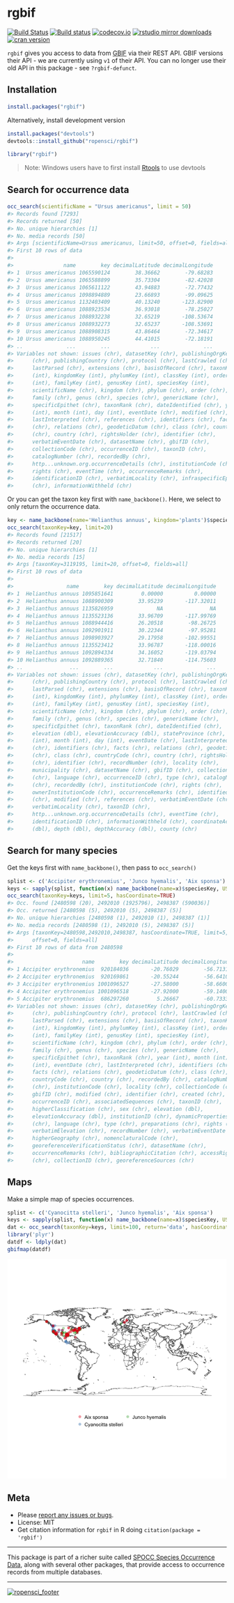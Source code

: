 rgbif
=====



[![Build Status](https://api.travis-ci.org/ropensci/rgbif.png?branch=master)](https://travis-ci.org/ropensci/rgbif)
[![Build status](https://ci.appveyor.com/api/projects/status/jili6du1ssi4ktbg/branch/master)](https://ci.appveyor.com/project/sckott/rgbif/branch/master)
[![codecov.io](https://codecov.io/github/ropensci/rgbif/coverage.svg?branch=master)](https://codecov.io/github/ropensci/rgbif?branch=master)
[![rstudio mirror downloads](http://cranlogs.r-pkg.org/badges/rgbif)](https://github.com/metacran/cranlogs.app)
[![cran version](http://www.r-pkg.org/badges/version/rgbif)](http://cran.rstudio.com/web/packages/rgbif)

`rgbif` gives you access to data from [GBIF](http://www.gbif.org/) via their REST API. GBIF versions their API - we are currently using `v1` of their API. You can no longer use their old API in this package - see `?rgbif-defunct`.

## Installation


```r
install.packages("rgbif")
```

Alternatively, install development version


```r
install.packages("devtools")
devtools::install_github("ropensci/rgbif")
```


```r
library("rgbif")
```

> Note: Windows users have to first install [Rtools](http://cran.r-project.org/bin/windows/Rtools/) to use devtools

## Search for occurrence data


```r
occ_search(scientificName = "Ursus americanus", limit = 50)
#> Records found [7293] 
#> Records returned [50] 
#> No. unique hierarchies [1] 
#> No. media records [50] 
#> Args [scientificName=Ursus americanus, limit=50, offset=0, fields=all] 
#> First 10 rows of data
#> 
#>                name        key decimalLatitude decimalLongitude
#> 1  Ursus americanus 1065590124        38.36662        -79.68283
#> 2  Ursus americanus 1065588899        35.73304        -82.42028
#> 3  Ursus americanus 1065611122        43.94883        -72.77432
#> 4  Ursus americanus 1098894889        23.66893        -99.09625
#> 5  Ursus americanus 1132403409        40.13240       -123.82900
#> 6  Ursus americanus 1088923534        36.93018        -78.25027
#> 7  Ursus americanus 1088932238        32.65219       -108.53674
#> 8  Ursus americanus 1088932273        32.65237       -108.53691
#> 9  Ursus americanus 1088908315        43.86464        -72.34617
#> 10 Ursus americanus 1088950245        44.41015        -72.18191
#> ..              ...        ...             ...              ...
#> Variables not shown: issues (chr), datasetKey (chr), publishingOrgKey
#>      (chr), publishingCountry (chr), protocol (chr), lastCrawled (chr),
#>      lastParsed (chr), extensions (chr), basisOfRecord (chr), taxonKey
#>      (int), kingdomKey (int), phylumKey (int), classKey (int), orderKey
#>      (int), familyKey (int), genusKey (int), speciesKey (int),
#>      scientificName (chr), kingdom (chr), phylum (chr), order (chr),
#>      family (chr), genus (chr), species (chr), genericName (chr),
#>      specificEpithet (chr), taxonRank (chr), dateIdentified (chr), year
#>      (int), month (int), day (int), eventDate (chr), modified (chr),
#>      lastInterpreted (chr), references (chr), identifiers (chr), facts
#>      (chr), relations (chr), geodeticDatum (chr), class (chr), countryCode
#>      (chr), country (chr), rightsHolder (chr), identifier (chr),
#>      verbatimEventDate (chr), datasetName (chr), gbifID (chr),
#>      collectionCode (chr), occurrenceID (chr), taxonID (chr),
#>      catalogNumber (chr), recordedBy (chr),
#>      http...unknown.org.occurrenceDetails (chr), institutionCode (chr),
#>      rights (chr), eventTime (chr), occurrenceRemarks (chr),
#>      identificationID (chr), verbatimLocality (chr), infraspecificEpithet
#>      (chr), informationWithheld (chr)
```

Or you can get the taxon key first with `name_backbone()`. Here, we select to only return the occurrence data.


```r
key <- name_backbone(name='Helianthus annuus', kingdom='plants')$speciesKey
occ_search(taxonKey=key, limit=20)
#> Records found [21517] 
#> Records returned [20] 
#> No. unique hierarchies [1] 
#> No. media records [15] 
#> Args [taxonKey=3119195, limit=20, offset=0, fields=all] 
#> First 10 rows of data
#> 
#>                 name        key decimalLatitude decimalLongitude
#> 1  Helianthus annuus 1095851641         0.00000          0.00000
#> 2  Helianthus annuus 1088900309        33.95239       -117.32011
#> 3  Helianthus annuus 1135826959              NA               NA
#> 4  Helianthus annuus 1135523136        33.96709       -117.99769
#> 5  Helianthus annuus 1088944416        26.20518        -98.26725
#> 6  Helianthus annuus 1092901911        30.22344        -97.95281
#> 7  Helianthus annuus 1098903927        29.17958       -102.99551
#> 8  Helianthus annuus 1135523412        33.96787       -118.00016
#> 9  Helianthus annuus 1092894334        34.16052       -119.03794
#> 10 Helianthus annuus 1092889365        32.71840       -114.75603
#> ..               ...        ...             ...              ...
#> Variables not shown: issues (chr), datasetKey (chr), publishingOrgKey
#>      (chr), publishingCountry (chr), protocol (chr), lastCrawled (chr),
#>      lastParsed (chr), extensions (chr), basisOfRecord (chr), taxonKey
#>      (int), kingdomKey (int), phylumKey (int), classKey (int), orderKey
#>      (int), familyKey (int), genusKey (int), speciesKey (int),
#>      scientificName (chr), kingdom (chr), phylum (chr), order (chr),
#>      family (chr), genus (chr), species (chr), genericName (chr),
#>      specificEpithet (chr), taxonRank (chr), dateIdentified (chr),
#>      elevation (dbl), elevationAccuracy (dbl), stateProvince (chr), year
#>      (int), month (int), day (int), eventDate (chr), lastInterpreted
#>      (chr), identifiers (chr), facts (chr), relations (chr), geodeticDatum
#>      (chr), class (chr), countryCode (chr), country (chr), rightsHolder
#>      (chr), identifier (chr), recordNumber (chr), locality (chr),
#>      municipality (chr), datasetName (chr), gbifID (chr), collectionCode
#>      (chr), language (chr), occurrenceID (chr), type (chr), catalogNumber
#>      (chr), recordedBy (chr), institutionCode (chr), rights (chr),
#>      ownerInstitutionCode (chr), occurrenceRemarks (chr), identifiedBy
#>      (chr), modified (chr), references (chr), verbatimEventDate (chr),
#>      verbatimLocality (chr), taxonID (chr),
#>      http...unknown.org.occurrenceDetails (chr), eventTime (chr),
#>      identificationID (chr), informationWithheld (chr), coordinateAccuracy
#>      (dbl), depth (dbl), depthAccuracy (dbl), county (chr)
```

## Search for many species

Get the keys first with `name_backbone()`, then pass to `occ_search()`


```r
splist <- c('Accipiter erythronemius', 'Junco hyemalis', 'Aix sponsa')
keys <- sapply(splist, function(x) name_backbone(name=x)$speciesKey, USE.NAMES=FALSE)
occ_search(taxonKey=keys, limit=5, hasCoordinate=TRUE)
#> Occ. found [2480598 (20), 2492010 (1925796), 2498387 (590036)] 
#> Occ. returned [2480598 (5), 2492010 (5), 2498387 (5)] 
#> No. unique hierarchies [2480598 (1), 2492010 (1), 2498387 (1)] 
#> No. media records [2480598 (1), 2492010 (5), 2498387 (5)] 
#> Args [taxonKey=2480598,2492010,2498387, hasCoordinate=TRUE, limit=5,
#>      offset=0, fields=all] 
#> First 10 rows of data from 2480598
#> 
#>                      name        key decimalLatitude decimalLongitude
#> 1 Accipiter erythronemius  920184036       -20.76029        -56.71314
#> 2 Accipiter erythronemius  920169861       -20.55244        -56.64104
#> 3 Accipiter erythronemius 1001096527       -27.58000        -58.66000
#> 4 Accipiter erythronemius 1001096518       -27.92000        -59.14000
#> 5 Accipiter erythronemius  686297260         5.26667        -60.73333
#> Variables not shown: issues (chr), datasetKey (chr), publishingOrgKey
#>      (chr), publishingCountry (chr), protocol (chr), lastCrawled (chr),
#>      lastParsed (chr), extensions (chr), basisOfRecord (chr), taxonKey
#>      (int), kingdomKey (int), phylumKey (int), classKey (int), orderKey
#>      (int), familyKey (int), genusKey (int), speciesKey (int),
#>      scientificName (chr), kingdom (chr), phylum (chr), order (chr),
#>      family (chr), genus (chr), species (chr), genericName (chr),
#>      specificEpithet (chr), taxonRank (chr), year (int), month (int), day
#>      (int), eventDate (chr), lastInterpreted (chr), identifiers (chr),
#>      facts (chr), relations (chr), geodeticDatum (chr), class (chr),
#>      countryCode (chr), country (chr), recordedBy (chr), catalogNumber
#>      (chr), institutionCode (chr), locality (chr), collectionCode (chr),
#>      gbifID (chr), modified (chr), identifier (chr), created (chr),
#>      occurrenceID (chr), associatedSequences (chr), taxonID (chr),
#>      higherClassification (chr), sex (chr), elevation (dbl),
#>      elevationAccuracy (dbl), institutionID (chr), dynamicProperties
#>      (chr), language (chr), type (chr), preparations (chr), rights (chr),
#>      verbatimElevation (chr), recordNumber (chr), verbatimEventDate (chr),
#>      higherGeography (chr), nomenclaturalCode (chr),
#>      georeferenceVerificationStatus (chr), datasetName (chr),
#>      occurrenceRemarks (chr), bibliographicCitation (chr), accessRights
#>      (chr), collectionID (chr), georeferenceSources (chr)
```

## Maps

Make a simple map of species occurrences.


```r
splist <- c('Cyanocitta stelleri', 'Junco hyemalis', 'Aix sponsa')
keys <- sapply(splist, function(x) name_backbone(name=x)$speciesKey, USE.NAMES=FALSE)
dat <- occ_search(taxonKey=keys, limit=100, return='data', hasCoordinate=TRUE)
library('plyr')
datdf <- ldply(dat)
gbifmap(datdf)
```

![plot of chunk unnamed-chunk-8](inst/assets/img/unnamed-chunk-8-1.png) 

## Meta

* Please [report any issues or bugs](https://github.com/ropensci/rgbif/issues).
* License: MIT
* Get citation information for `rgbif` in R doing `citation(package = 'rgbif')`

- - -

This package is part of a richer suite called [SPOCC Species Occurrence Data](https://github.com/ropensci/spocc), along with several other packages, that provide access to occurrence records from multiple databases.

- - -

[![ropensci_footer](http://ropensci.org/public_images/github_footer.png)](http://ropensci.org)
